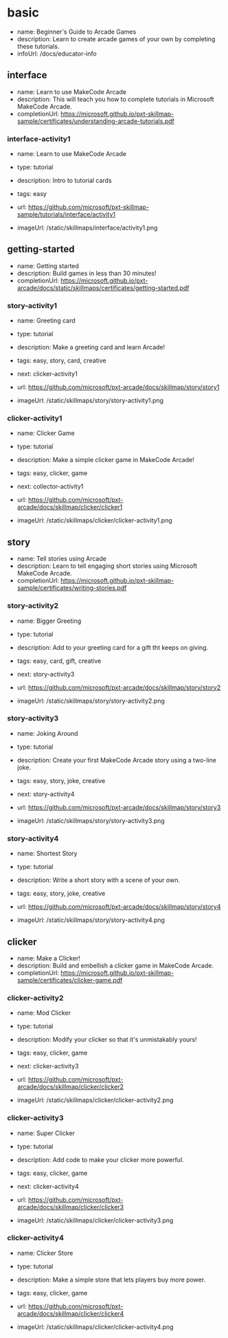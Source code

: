 # basic
* name: Beginner's Guide to Arcade Games
* description: Learn to create arcade games of your own by completing these tutorials.
* infoUrl: /docs/educator-info


## interface
* name: Learn to use MakeCode Arcade
* description: This will teach you how to complete tutorials in Microsoft MakeCode Arcade.
* completionUrl: https://microsoft.github.io/pxt-skillmap-sample/certificates/understanding-arcade-tutorials.pdf

### interface-activity1

* name: Learn to use MakeCode Arcade
* type: tutorial
* description: Intro to tutorial cards
* tags: easy

* url: https://github.com/microsoft/pxt-skillmap-sample/tutorials/interface/activity1 
* imageUrl: /static/skillmaps/interface/activity1.png






## getting-started
* name: Getting started
* description:  Build games in less than 30 minutes!
* completionUrl: https://microsoft.github.io/pxt-arcade/docs/static/skillmaps/certificates/getting-started.pdf

### story-activity1

* name: Greeting card
* type: tutorial
* description: Make a greeting card and learn Arcade!
* tags: easy, story, card, creative
* next: clicker-activity1

* url: https://github.com/microsoft/pxt-arcade/docs/skillmap/story/story1 
* imageUrl: /static/skillmaps/story/story-activity1.png

### clicker-activity1

* name: Clicker Game
* type: tutorial
* description: Make a simple clicker game in MakeCode Arcade!
* tags: easy, clicker, game
* next: collector-activity1

* url: https://github.com/microsoft/pxt-arcade/docs/skillmap/clicker/clicker1 
* imageUrl: /static/skillmaps/clicker/clicker-activity1.png

## story
* name: Tell stories using Arcade
* description: Learn to tell engaging short stories using Microsoft MakeCode Arcade.
* completionUrl: https://microsoft.github.io/pxt-skillmap-sample/certificates/writing-stories.pdf

### story-activity2

* name: Bigger Greeting
* type: tutorial
* description: Add to your greeting card for a gift tht keeps on giving.
* tags: easy, card, gift, creative
* next: story-activity3

* url: https://github.com/microsoft/pxt-arcade/docs/skillmap/story/story2 
* imageUrl: /static/skillmaps/story/story-activity2.png

### story-activity3

* name: Joking Around
* type: tutorial
* description: Create your first MakeCode Arcade story using a two-line joke.
* tags: easy, story, joke, creative
* next: story-activity4

* url: https://github.com/microsoft/pxt-arcade/docs/skillmap/story/story3 
* imageUrl: /static/skillmaps/story/story-activity3.png


### story-activity4

* name: Shortest Story
* type: tutorial
* description: Write a short story with a scene of your own.
* tags: easy, story, joke, creative

* url: https://github.com/microsoft/pxt-arcade/docs/skillmap/story/story4 
* imageUrl: /static/skillmaps/story/story-activity4.png





## clicker
* name: Make a Clicker! 
* description: Build and embellish a clicker game in MakeCode Arcade.
* completionUrl: https://microsoft.github.io/pxt-skillmap-sample/certificates/clicker-game.pdf

### clicker-activity2

* name: Mod Clicker
* type: tutorial
* description: Modify your clicker so that it's unmistakably yours! 
* tags: easy, clicker, game
* next: clicker-activity3

* url: https://github.com/microsoft/pxt-arcade/docs/skillmap/clicker/clicker2 
* imageUrl: /static/skillmaps/clicker/clicker-activity2.png


### clicker-activity3

* name: Super Clicker
* type: tutorial
* description: Add code to make your clicker more powerful. 
* tags: easy, clicker, game
* next: clicker-activity4

* url: https://github.com/microsoft/pxt-arcade/docs/skillmap/clicker/clicker3 
* imageUrl: /static/skillmaps/clicker/clicker-activity3.png


### clicker-activity4

* name: Clicker Store
* type: tutorial
* description: Make a simple store that lets players buy more power. 
* tags: easy, clicker, game


* url: https://github.com/microsoft/pxt-arcade/docs/skillmap/clicker/clicker4 
* imageUrl: /static/skillmaps/clicker/clicker-activity4.png
